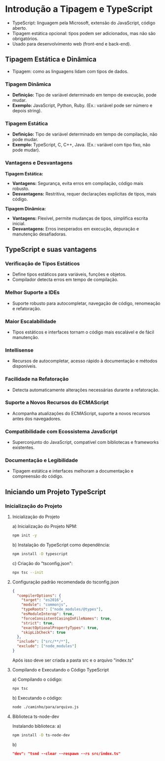 # Introdução a Tipagem e TypeScript

- TypeScript: linguagem pela Microsoft, extensão do JavaScript, código aberto.
- Tipagem estática opcional: tipos podem ser adicionados, mas não são obrigatórios.
- Usado para desenvolvimento web (front-end e back-end).

## Tipagem Estática e Dinâmica

- Tipagem: como as linguagens lidam com tipos de dados.

### Tipagem Dinâmica

- **Definição:** Tipo de variável determinado em tempo de execução, pode mudar.
- **Exemplo:** JavaScript, Python, Ruby. (Ex.: variável pode ser número e depois string).

### Tipagem Estática

- **Definição:** Tipo de variável determinado em tempo de compilação, não pode mudar.
- **Exemplo:** TypeScript, C, C++, Java. (Ex.: variável com tipo fixo, não pode mudar).

### Vantagens e Desvantagens

**Tipagem Estática:**
- **Vantagens:** Segurança, evita erros em compilação, código mais robusto.
- **Desvantagens:** Restritiva, requer declarações explícitas de tipos, mais código.

**Tipagem Dinâmica:**
- **Vantagens:** Flexível, permite mudanças de tipos, simplifica escrita inicial.
- **Desvantagens:** Erros inesperados em execução, depuração e manutenção desafiadoras.

## TypeScript e suas vantagens

### Verificação de Tipos Estáticos
- Define tipos estáticos para variáveis, funções e objetos.
- Compilador detecta erros em tempo de compilação.

### Melhor Suporte a IDEs
- Suporte robusto para autocompletar, navegação de código, renomeação e refatoração.

### Maior Escalabilidade
- Tipos estáticos e interfaces tornam o código mais escalável e de fácil manutenção.

### Intellisense
- Recursos de autocompletar, acesso rápido à documentação e métodos disponíveis.

### Facilidade na Refatoração
- Detecta automaticamente alterações necessárias durante a refatoração.

### Suporte a Novos Recursos do ECMAScript
- Acompanha atualizações do ECMAScript, suporte a novos recursos antes dos navegadores.

### Compatibilidade com Ecossistema JavaScript
- Superconjunto do JavaScript, compatível com bibliotecas e frameworks existentes.

### Documentação e Legibilidade
- Tipagem estática e interfaces melhoram a documentação e compreensão do código.


## Iniciando um Projeto TypeScript

### Inicialização do Projeto

1. Inicialização do Projeto

    a) Inicialização do Projeto NPM:
    ```bash
    npm init -y
    ```

    b) Instalação do TypeScript como dependência:
    ```bash
    npm install -D typescript
    ```

    c) Criação do "tsconfig.json":
    ```bash
    npx tsc --init
    ```

2. Configuração padrão recomendada do tsconfig.json

    ```json
    {
      "compilerOptions": {
        "target": "es2016",
        "module": "commonjs",
        "typeRoots": ["node_modules/@types"],
        "esModuleInterop": true,
        "forceConsistentCasingInFileNames": true,
        "strict": true,
        "exactOptionalPropertyTypes": true,
        "skipLibCheck": true
      },
      "include": ["src/**/*"],
      "exclude": ["node_modules"]
    }
    ```

    Após isso deve ser criada a pasta src e o arquivo "index.ts"

3. Compilando e Executando o Código TypeScript

    a) Compilando o código:
    ```bash
    npx tsc
    ```

    b) Executando o código:
    ```bash
    node ./caminho/para/arquivo.js
    ```

4. Biblioteca ts-node-dev

    Instalando biblioteca:
    a) 
    ```bash
    npm install -D ts-node-dev
    ```
    b) 
    ```json
    "dev": "tsnd --clear --respawn --rs src/index.ts"
    ```
